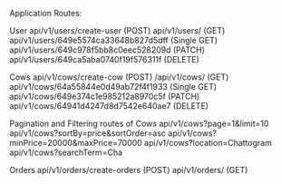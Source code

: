 Application Routes:

User
api/v1/users/create-user (POST)
api/v1/users/ (GET)
api/v1/users/649e5574ca33648b827d5dff (Single GET) 
api/v1/users/649c978f5bb8c0eec528209d (PATCH)
api/v1/users/649ca5aba0740f19f576311f (DELETE) 

Cows
api/v1/cows/create-cow (POST)
/api/v1/cows/ (GET)
api/v1/cows/64a55844e0d49ab72f4f1933 (Single GET)
api/v1/cows/649e374c1e985212a8970c5f (PATCH)
api/v1/cows/64941d4247d8d7542e640ae7 (DELETE)

Pagination and Filtering routes of Cows
api/v1/cows?page=1&limit=10
api/v1/cows?sortBy=price&sortOrder=asc
api/v1/cows?minPrice=20000&maxPrice=70000
api/v1/cows?location=Chattogram
api/v1/cows?searchTerm=Cha

Orders
api/v1/orders/create-orders (POST)
api/v1/orders/ (GET)